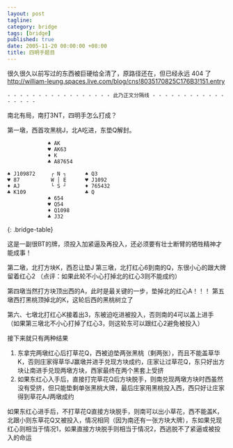```yaml
---
layout: post
tagline:
category: bridge
tags: [bridge]
published: true
date: 2005-11-20 00:00:00 +08:00
title: 四明手题目
---
```


 很久很久以前写过的东西被巨硬给全清了，原路径还在，但已经永远 404 了
 <http://william-leung.spaces.live.com/blog/cns!8035170825C176B3!151.entry>

` - - - - - - - - - - - - - - - - - 此乃正文分隔线 - - - - - - - - - - - - - - - - - `

南北有局，南打3NT，四明手怎么打成？

第一墩，西首攻黑桃J，北A吃进，东垫Q解封。

                 ♠ AK
                 ♥ AK63
                 ♦ K
                 ♣ A87654

    ♠ J109872     ┌ N ┐      ♠ Q3
    ♥ 87          W │ E      ♥ J1092
    ♦ AJ          └ S ┘      ♦ 765432
    ♣ K109                   ♣ Q
                 ♠ 654
                 ♥ Q54
                 ♦ Q1098
                 ♣ J32
{: .bridge-table}

这是一副很BT的牌，须投入加紧逼及再投入，还必须要有壮士断臂的牺牲精神才能成事！

第二墩，北打方块K，西忍让垫J
第三墩，北打红心6到南的Q，东很小心的跟大牌留着红心2
  （点评：如果此轮不小心打掉北的红心3则不能成约）

第四墩当然打方块顶出西的A，此时是最关键的一步，垫掉北的红心A！！！
第五墩西打黑桃顶掉北的K，这轮后西的黑桃树立了

第六、七墩北打红心K接着出3，东被迫吃进被投入，否则南的4可以盖上进手
（如果第三墩北不小心打掉了红心3，则这轮东可以跟红心2避免被投入）


接下来就只有两种结果

1. 东拿完两墩红心后打草花Q，西被迫垫两张黑桃（剩两张），而且不能盖草华K，否则庄家得草华J赢墩并进手兑现方块成约，庄家让过草花Q，东只好出方块让南进手兑现两墩方块，西家最终在两个黑套上受挤
2. 如果东红心入手后，直接打完草花Q后方块脱手，则南兑现两墩方块时西虽然没有受挤，但只能垫剩单张黑桃大牌，最后庄家用黑桃投入西，西只好让庄家得到草花AJ两墩成约

如果东红心进手后，不打草花Q直接方块脱手，则南可以出小草花，西不能盖K，北跟小则东草花Q又被投入，情况相同（因为南还有一张方块大牌），东如果兑现红心则相当于情况1，如果直接方块脱手则相当于情况2，西逃脱不了紧逼或被投入的命运
